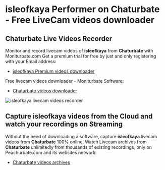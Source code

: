 # isleofkaya Performer on Chaturbate - Free LiveCam videos downloader

## Chaturbate Live Videos Recorder

Monitor and record livecam videos of **isleofkaya** from **Chaturbate** with Moniturbate.com
Get a premium trial for free by just and only registering with your Email address:
* [isleofkaya Premium videos downloader](https://moniturbate.com/request-demo-licence-key.html)

Free livecam videos downloader - Moniturbate Software:
* [Chaturbate videos downloader](https://moniturbate.com/moniturbate-download-software.html)

![isleofkaya livecam videos recorder](https://peachurnet.com/templates/moniturbate-software.png)


## Capture isleofkaya videos from the Cloud and watch your recordings on Streaming

Without the need of downloading a software, capture **isleofkaya** livecam videos from **Chaturbate** 100% online.
Watch Livecam archives from **Chaturbate** unlimitedly from thousands of existing recordings, only on Peachurbate.com and its websites network:
* [Chaturbate videos archives](https://peachurnet.com/)